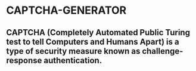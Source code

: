 # CAPTCHA-GENERATOR
## CAPTCHA (Completely Automated Public Turing test to tell Computers and Humans Apart) is a type of security measure known as challenge-response authentication.
